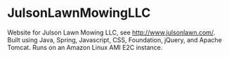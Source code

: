 # JulsonLawnMowingLLC
Website for Julson Lawn Mowing LLC, see http://www.julsonlawn.com/. Built using Java, Spring, Javascript, CSS, Foundation,  jQuery, and Apache Tomcat. Runs on an Amazon Linux AMI E2C instance.
